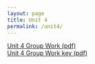 ```yaml
---
layout: page
title: Unit 4
permalink: /unit4/
---
```


[Unit 4 Group Work (pdf)](pcha_unit4_group.pdf)  
[Unit 4 Group Work key (pdf)](pcha_unit4_group_key.pdf)  

